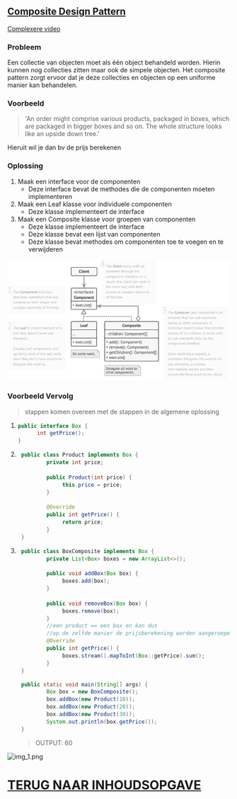 ## [Composite Design Pattern](https://www.youtube.com/watch?v=2HUnoKyC9l0)

[Complexere video](https://www.youtube.com/watch?v=EWDmWbJ4wRA)

### Probleem

Een collectie van objecten moet als één object behandeld worden. Hierin kunnen nog collecties zitten maar ook de simpele
objecten. Het composite pattern zorgt ervoor dat je deze collecties en objecten op een uniforme manier kan behandelen.

### Voorbeeld

> 'An order might comprise various products, packaged in boxes, which are packaged in bigger boxes and so on. The whole
> structure looks like an upside down tree.'

Hieruit wil je dan bv de prijs berekenen

### Oplossing

1. Maak een interface voor de componenten
   - Deze interface bevat de methodes die de componenten moeten implementeren
2. Maak een Leaf klasse voor individuele componenten
   - Deze klasse implementeert de interface
3. Maak een Composite klasse voor groepen van componenten
   - Deze klasse implementeert de interface
   - Deze klasse bevat een lijst van componenten
   - Deze klasse bevat methodes om componenten toe te voegen en te verwijderen

![img.png](img.png)

### Voorbeeld Vervolg

> stappen komen overeen met de stappen in de algemene oplossing

1. ```java
   public interface Box {
         int getPrice();
   }
   ```
2. ```java
    public class Product implements Box {
            private int price;
    
            public Product(int price) {
                 this.price = price;
            }
    
            @Override
            public int getPrice() {
                 return price;
            }
    }
    ```
3. ```java
    public class BoxComposite implements Box {
            private List<Box> boxes = new ArrayList<>();
    
            public void addBox(Box box) {
                 boxes.add(box);
            }
    
            public void removeBox(Box box) {
                 boxes.remove(box);
            }
            //een product == een box en kan dus
            //op de zelfde manier de prijsberekening worden aangeroepe
            @Override
            public int getPrice() {
                 boxes.stream().mapToInt(Box::getPrice).sum();
            }
    }
    ```

   ```java
    public static void main(String[] args) {
            Box box = new BoxComposite();
            box.addBox(new Product(10));
            box.addBox(new Product(20));
            box.addBox(new Product(30));
            System.out.println(box.getPrice());
    }
    ```
   > OUTPUT: 60

![img_1.png](img_1.png)

# [TERUG NAAR INHOUDSOPGAVE](../README.md)
